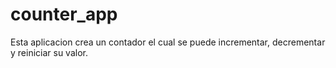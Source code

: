 # counter_app
Esta aplicacion crea un contador el cual se puede incrementar, decrementar y reiniciar su valor.
